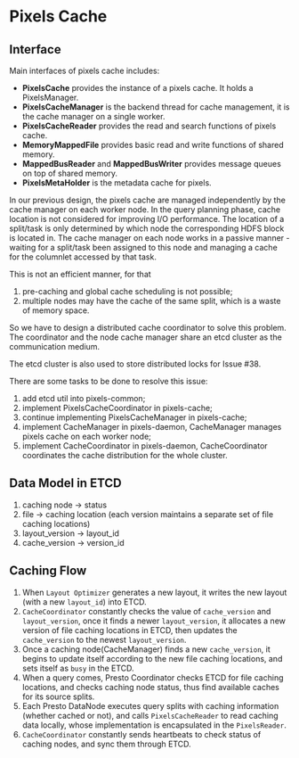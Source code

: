 # Pixels Cache

## Interface
Main interfaces of pixels cache includes:

- **PixelsCache** provides the instance of a pixels cache. It holds a PixelsManager.
- **PixelsCacheManager** is the backend thread for cache management, it is the cache manager on a single worker.
- **PixelsCacheReader** provides the read and search functions of pixels cache.
- **MemoryMappedFile** provides basic read and write functions of shared memory.
- **MappedBusReader** and **MappedBusWriter** provides message queues on top of shared memory.
- **PixelsMetaHolder** is the metadata cache for pixels.

In our previous design, the pixels cache are managed independently by the cache manager on each worker node. In the query planning phase, cache location is not considered for improving I/O performance. The location of a split/task is only determined by which node the corresponding HDFS block is located in. The cache manager on each node works in a passive manner - waiting for a split/task been assigned to this node and managing a cache for the columnlet accessed by that task.

This is not an efficient manner, for that 
1) pre-caching and global cache scheduling is not possible; 
2) multiple nodes may have the cache of the same split, which is a waste of memory space.

So we have to design a distributed cache coordinator to solve this problem. The coordinator and the node cache manager share an etcd cluster as the communication medium.

The etcd cluster is also used to store distributed locks for Issue #38.

There are some tasks to be done to resolve this issue: 
1) add etcd util into pixels-common; 
2) implement PixelsCacheCoordinator in pixels-cache; 
3) continue implementing PixelsCacheManager in pixels-cache; 
4) implement CacheManager in pixels-daemon, CacheManager manages pixels cache on each worker node; 
5) implement CacheCoordinator in pixels-daemon, CacheCoordinator coordinates the cache distribution for the whole cluster.

## Data Model in ETCD
1. caching node -> status
2. file -> caching location (each version maintains a separate set of file caching locations)
3. layout_version -> layout_id
4. cache_version -> version_id

## Caching Flow
1. When `Layout Optimizer` generates a new layout, it writes the new layout (with a new `layout_id`) into ETCD.
2. `CacheCoordinator` constantly checks the value of `cache_version` and `layout_version`, once it finds a newer `layout_version`, it allocates a new version of file caching locations in ETCD, then updates the `cache_version` to the newest `layout_version`.
3. Once a caching node(CacheManager) finds a new `cache_version`, it begins to update itself according to the new file caching locations, and sets itself as `busy` in the ETCD.
4. When a query comes, Presto Coordinator checks ETCD for file caching locations, and checks caching node status, thus find available caches for its source splits.
5. Each Presto DataNode executes query splits with caching information (whether cached or not), and calls `PixelsCacheReader` to read caching data locally, whose implementation is encapsulated in the `PixelsReader`.
6. `CacheCoordinator` constantly sends heartbeats to check status of caching nodes, and sync them through ETCD.